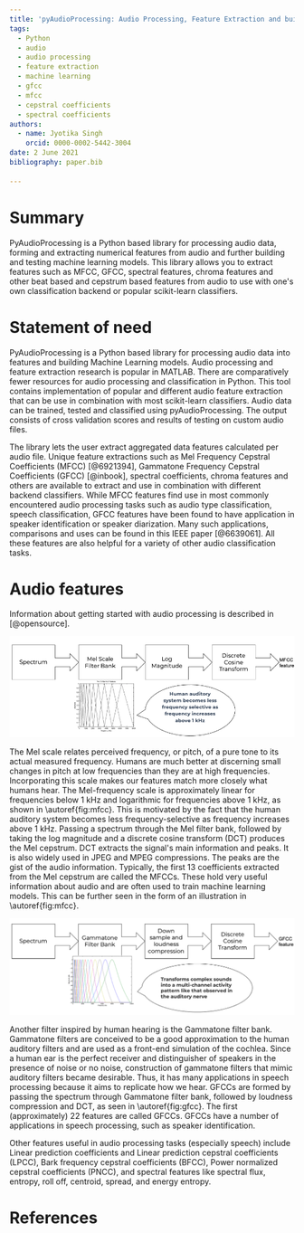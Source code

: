 ```yaml
---
title: 'pyAudioProcessing: Audio Processing, Feature Extraction and building Machine Learning Models from Audio Data'
tags:
  - Python
  - audio
  - audio processing
  - feature extraction
  - machine learning
  - gfcc
  - mfcc
  - cepstral coefficients
  - spectral coefficients
authors:
  - name: Jyotika Singh
    orcid: 0000-0002-5442-3004
date: 2 June 2021
bibliography: paper.bib

---
```


# Summary

PyAudioProcessing is a Python based library for processing audio data, forming and extracting numerical features from audio and further building and testing machine learning models. This library allows you to extract features such as MFCC, GFCC, spectral features, chroma features and other beat based and cepstrum based features from audio to use with one's own classification backend or popular scikit-learn classifiers.

# Statement of need

PyAudioProcessing is a Python based library for processing audio data into features and building Machine Learning models. Audio processing and feature extraction research is popular in MATLAB. There are comparatively fewer resources for audio processing and classification in Python. This tool contains implementation of popular and different audio feature extraction that can be use in combination with most scikit-learn classifiers. Audio data can be trained, tested and classified using pyAudioProcessing. The output consists of cross validation scores and results of testing on custom audio files.

The library lets the user extract aggregated data features calculated per audio file. Unique feature extractions such as Mel Frequency Cepstral Coefficients (MFCC) [@6921394], Gammatone Frequency Cepstral Coefficients (GFCC) [@inbook], spectral coefficients, chroma features and others are available to extract and use in combination with different backend classifiers. While MFCC features find use in most commonly encountered audio processing tasks such as audio type classification, speech classification, GFCC features have been found to have application in speaker identification or speaker diarization. Many such applications, comparisons and uses can be found in this IEEE paper [@6639061]. All these features are also helpful for a variety of other audio classification tasks.

# Audio features

Information about getting started with audio processing is described in [@opensource]. 

![MFCC from audio spectrum.\label{fig:mfcc}](mfcc.png)

The Mel scale relates perceived frequency, or pitch, of a pure tone to its actual measured frequency. Humans are much better at discerning small changes in pitch at low frequencies than they are at high frequencies. Incorporating this scale makes our features match more closely what humans hear. The Mel-frequency scale is approximately linear for frequencies below 1 kHz and logarithmic for frequencies above 1 kHz, as shown in \autoref{fig:mfcc}. This is motivated by the fact that the human auditory system becomes less frequency-selective as frequency increases above 1 kHz.
Passing a spectrum through the Mel filter bank, followed by taking the log magnitude and a discrete cosine transform (DCT) produces the Mel cepstrum. DCT extracts the signal's main information and peaks. It is also widely used in JPEG and MPEG compressions. The peaks are the gist of the audio information. Typically, the first 13 coefficients extracted from the Mel cepstrum are called the MFCCs. These hold very useful information about audio and are often used to train machine learning models. This can be further seen in the form of an illustration in \autoref{fig:mfcc}.

![GFCC from audio spectrum.\label{fig:gfcc}](gfcc.png)

Another filter inspired by human hearing is the Gammatone filter bank. Gammatone filters are conceived to be a good approximation to the human auditory filters and are used as a front-end simulation of the cochlea. Since a human ear is the perfect receiver and distinguisher of speakers in the presence of noise or no noise, construction of gammatone filters that mimic auditory filters became desirable. Thus, it has many applications in speech processing because it aims to replicate how we hear. GFCCs are formed by passing the spectrum through Gammatone filter bank, followed by loudness compression and DCT, as seen in \autoref{fig:gfcc}. The first (approximately) 22 features are called GFCCs. GFCCs have a number of applications in speech processing, such as speaker identification.

Other features useful in audio processing tasks (especially speech) include Linear prediction coefficients and Linear prediction cepstral coefficients (LPCC), Bark frequency cepstral coefficients (BFCC), Power normalized cepstral coefficients (PNCC), and spectral features like spectral flux, entropy, roll off, centroid, spread, and energy entropy.

# References